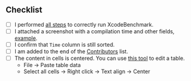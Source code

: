 ## Checklist

* [ ] I performed [all steps](https://github.com/devMEremenko/XcodeBenchmark#before-each-test) to correctly run XcodeBenchmark.
* [ ] I attached a screenshot with a compilation time and other fields, [example](img/contribution-example.png).
* [ ] I confirm that `Time` column is still sorted.
* [ ] I am added to the end of the [Contributors](https://github.com/devMEremenko/XcodeBenchmark#contributors) list.
* [ ] The content in cells is centered. You can use [this tool](https://www.tablesgenerator.com/markdown_tables) to edit a table.
    - File -> Paste table data
    - Select all cells -> Right click -> Text align -> Center
